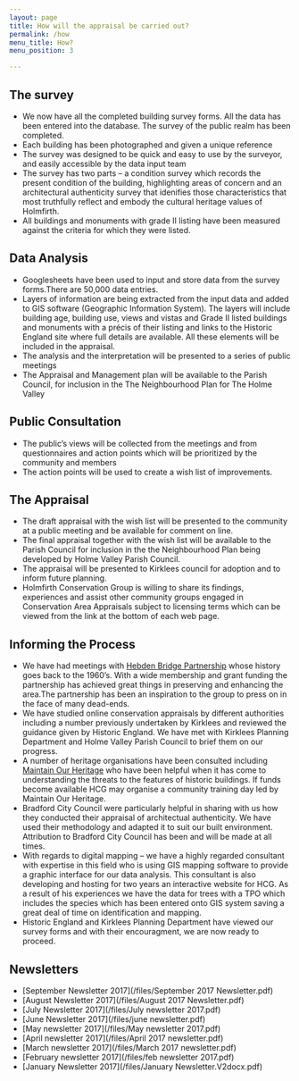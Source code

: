 ```yaml
---
layout: page
title: How will the appraisal be carried out?
permalink: /how
menu_title: How?
menu_position: 3

---
```


## The survey

* We now have all the completed building survey forms.  All the data has been entered into the database.  The survey of the public realm has been completed.
* Each building has been photographed and given a unique reference
* The survey was designed to be quick and easy to use by the surveyor, and easily accessible by the data input team
* The survey has two parts – a condition survey which records the present condition of the building, highlighting areas of concern and an architectural authenticity survey that idenifies those characteristics that most truthfully reflect and embody the cultural heritage values of Holmfirth.
* All buildings and monuments with grade II listing have been measured against the criteria for which they were listed.


## Data Analysis
* Googlesheets have been used to input and store data from the survey forms.There are 50,000 data entries. 
* Layers of information are being extracted from the input data and added to GIS software (Geographic Information System). The layers will include building age, building use, views and vistas and Grade II listed buildings and monuments with a précis of their listing and links to the Historic England site where full details are available. All these elements will be included in the appraisal.
* The analysis and the interpretation will be presented to a series of public meetings
* The Appraisal and Management plan will be available to the Parish Council, for inclusion in the  The Neighbourhood Plan for The Holme Valley

## Public Consultation
* The public’s views will be collected from the meetings and from questionnaires and action points which will be prioritized by the community and members
* The action points will be used to create a wish list of improvements.

## The Appraisal
* The draft appraisal with the wish list will be presented to the community at a public meeting and be available for comment on line.
* The final appraisal together with the wish list will be available to the Parish Council for inclusion in the the Neighbourhood Plan being developed by Holme Valley Parish Council.
* The appraisal will be presented to Kirklees council for adoption and to inform future planning. 
* Holmfirth Conservation Group is willing to share its findings, experiences and assist other community groups engaged in Conservation Area Appraisals subject to licensing terms which can be viewed from the link at the bottom of each web page.


## Informing the Process

* We have had meetings with [Hebden Bridge Partnership](http://hbpartnership.org.uk) whose history goes back to the 1960’s. With a wide membership and grant funding the partnership has achieved great things in preserving and enhancing the area.The partnership has been an inspiration to the group to press on in the face of many dead-ends.
* We have studied online conservation appraisals by different authorities including a number previously undertaken by Kirklees and reviewed the guidance given by Historic England. We have met with Kirklees Planning Department and Holme Valley Parish Council to brief them on our progress.
* A number of heritage organisations have been consulted including [Maintain Our Heritage](http://www.maintainourheritage.co.uk) who have been helpful when it has come to understanding the threats to the features of historic buildings. If funds become available HCG may organise a community training day led by Maintain Our Heritage.
* Bradford City Council were particularly helpful in sharing with us how they conducted their appraisal of architectual authenticity. We have used their methodology and adapted it to suit our built environment.  Attribution to Bradford City Council has been and will be made at all times.
* With regards to digital mapping – we have a highly regarded consultant with expertise in this field who is using GIS mapping software to provide a graphic interface for our data analysis. This consultant is also developing and hosting for two years an interactive website for HCG. As a result of his experiences we have the data for trees with a TPO which includes the species which has been entered onto GIS system saving a great deal of time on identification and mapping.
* Historic England and Kirklees Planning Department have viewed our survey forms and with their encouragment, we are now ready to proceed. 

## Newsletters

* [September Newsletter 2017](/files/September 2017 Newsletter.pdf)
* [August Newsletter 2017](/files/August 2017 Newsletter.pdf)
* [July Newsletter 2017](/files/July newsletter 2017.pdf)
* [June Newsletter 2017](/files/june newsletter.pdf)
* [May newsletter 2017](/files/May newsletter 2017.pdf)
* [April newsletter 2017](/files/April 2017 newsletter.pdf)
* [March newsletter 2017](/files/March 2017 newsletter.pdf)
* [February newsletter 2017](/files/feb newsletter 2017.pdf)
* [January Newsletter 2017](/files/January Newsletter.V2docx.pdf)













